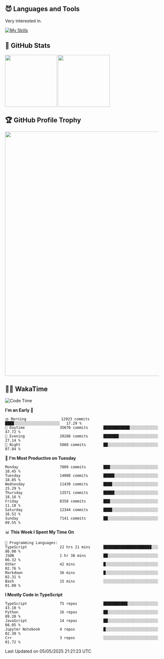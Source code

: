 <!-- # Hi there <img width="35" src="https://user-images.githubusercontent.com/50891407/148686885-0fefeb76-4cf6-473a-9e3e-889ce5513450.gif" /> I'm Yuta Ohira -->

<!-- ![alesion30](https://github.com/Alesion30/Alesion30/assets/50891407/5814fd76-9743-4cf8-89ff-b2be2fd49fb6) -->


<!--
[![Likes](https://badgen.org/img/zenn/alesion/likes?style=for-the-badge)](https://zenn.dev/alesion)
[![Followers](https://badgen.org/img/zenn/alesion/followers?style=for-the-badge)](https://zenn.dev/alesion)
[![Articles](https://badgen.org/img/zenn/alesion/articles?style=for-the-badge)](https://zenn.dev/alesion)
[![Books](https://badgen.org/img/zenn/alesion/books?style=for-the-badge)](https://zenn.dev/alesion?tab=books)
[![Scraps](https://badgen.org/img/zenn/alesion/scraps?style=for-the-badge)](https://zenn.dev/alesion?tab=scraps)

[![Contributions](https://badgen.org/img/qiita/alesion30/contributions?style=for-the-badge)](https://qiita.com/alesion30)
[![Followers](https://badgen.org/img/qiita/alesion30/followers?style=for-the-badge)](https://qiita.com/alesion30)
[![Articles](https://badgen.org/img/qiita/alesion30/articles?style=for-the-badge)](https://qiita.com/alesion30)
-->

<!-- <p align="left"> -->
  <!-- GitHub -->
<!--   <a href="https://github.com/alesion30/alesion30/">
    <img src="https://komarev.com/ghpvc/?username=alesion30" alt="alesion30" />
  </a>
  <a href="https://github.com/alesion30">
    <img height="20" src="https://img.shields.io/github/followers/alesion30?label=follow&logo=github&style=flat" />
  </a> -->
  <!-- Zenn -->
<!--   <a href="https://zenn.dev/alesion">
    <img src="https://zenn.badge.nikaera.com/s/alesion/likes?style=flat" alt="alesion likes" />
  </a>
  <a href="https://zenn.dev/alesion/articles">
    <img src="https://zenn.badge.nikaera.com/s/alesion/articles?style=flat" alt="alesion articles" />
  </a>
  <a href="https://zenn.dev/alesion/followers">
    <img src="https://zenn.badge.nikaera.com/s/alesion/followers?style=flat" alt="alesion followers" />
  </a>
  <a href="https://zenn.dev/alesion/books">
    <img src="https://zenn.badge.nikaera.com/s/alesion/books?style=flat" alt="alesion books" />
  </a>
  <a href="https://zenn.dev/alesion/scraps">
    <img src="https://zenn.badge.nikaera.com/s/alesion/scraps?style=flat" alt="alesion scraps" />
  </a> -->
  <!-- qiita -->
<!--   <a href="http://qiita.com/Alesion30">
    <img height="20" src="https://qiita-badge.apiapi.app/s/Alesion30/posts.svg" />
  </a>
    <img height="20" src="https://qiita-badge.apiapi.app/s/Alesion30/contributions.svg" />
  </a> -->
<!-- </p> -->

## 😈 Languages and Tools

Very interested in.

[![My Skills](https://skillicons.dev/icons?i=react,nextjs,typescript,flutter,firebase)](https://skillicons.dev)

<!-- I can handle a few others. -->

<!-- [![My Skills](https://skillicons.dev/icons?i=javascript,vue,nuxt,redux,electron,express,nodejs,deno,dart,python,flask,php,laravel,wordpress,go,rust,html,css,sass,tailwind,bootstrap,webpack,supabase,aws,dynamodb,mysql,figma,xd,vscode,latex)](https://skillicons.dev) -->

## 💎 GitHub Stats

<div>
  <img height="170" align="left" src="https://github-readme-stats.vercel.app/api?username=Alesion30&count_private=true&show_icons=true&title_color=81A1C1&text_color=ECEFF4&bg_color=2E3440&icon_color=D8DEE9&border_radius=10" />
  <img height="170" src="https://github-readme-stats.vercel.app/api/top-langs/?username=Alesion30&langs_count=8&layout=compact&title_color=81A1C1&text_color=ECEFF4&bg_color=2E3440&icon_color=D8DEE9&border_radius=10" />
</div>


## 🏆 GitHub Profile Trophy

<img width="800" src="https://github-profile-trophy.vercel.app/?username=Alesion30&theme=nord&no-frame=true"/>


## 🧑‍💻 WakaTime

<!--START_SECTION:waka-->
![Code Time](http://img.shields.io/badge/Code%20Time-4%2C499%20hrs%2059%20mins-blue)

**I'm an Early 🐤** 

```text
🌞 Morning                12923 commits       ████░░░░░░░░░░░░░░░░░░░░░   17.29 % 
🌆 Daytime                35670 commits       ████████████░░░░░░░░░░░░░   47.72 % 
🌃 Evening                20288 commits       ███████░░░░░░░░░░░░░░░░░░   27.14 % 
🌙 Night                  5860 commits        ██░░░░░░░░░░░░░░░░░░░░░░░   07.84 % 
```
📅 **I'm Most Productive on Tuesday** 

```text
Monday                   7809 commits        ███░░░░░░░░░░░░░░░░░░░░░░   10.45 % 
Tuesday                  14088 commits       █████░░░░░░░░░░░░░░░░░░░░   18.85 % 
Wednesday                11430 commits       ████░░░░░░░░░░░░░░░░░░░░░   15.29 % 
Thursday                 13571 commits       █████░░░░░░░░░░░░░░░░░░░░   18.16 % 
Friday                   8358 commits        ███░░░░░░░░░░░░░░░░░░░░░░   11.18 % 
Saturday                 12344 commits       ████░░░░░░░░░░░░░░░░░░░░░   16.52 % 
Sunday                   7141 commits        ██░░░░░░░░░░░░░░░░░░░░░░░   09.55 % 
```


📊 **This Week I Spent My Time On** 

```text
💬 Programming Languages: 
TypeScript               22 hrs 21 mins      ██████████████████████░░░   86.00 % 
JSON                     1 hr 38 mins        ██░░░░░░░░░░░░░░░░░░░░░░░   06.32 % 
Other                    42 mins             █░░░░░░░░░░░░░░░░░░░░░░░░   02.76 % 
Markdown                 36 mins             █░░░░░░░░░░░░░░░░░░░░░░░░   02.31 % 
Bash                     15 mins             ░░░░░░░░░░░░░░░░░░░░░░░░░   01.00 % 
```

**I Mostly Code in TypeScript** 

```text
TypeScript               75 repos            ███████████░░░░░░░░░░░░░░   43.10 % 
Python                   16 repos            ██░░░░░░░░░░░░░░░░░░░░░░░   09.20 % 
JavaScript               14 repos            ██░░░░░░░░░░░░░░░░░░░░░░░   08.05 % 
Jupyter Notebook         4 repos             █░░░░░░░░░░░░░░░░░░░░░░░░   02.30 % 
C++                      3 repos             ░░░░░░░░░░░░░░░░░░░░░░░░░   01.72 % 
```




 Last Updated on 05/05/2025 21:21:23 UTC
<!--END_SECTION:waka-->
